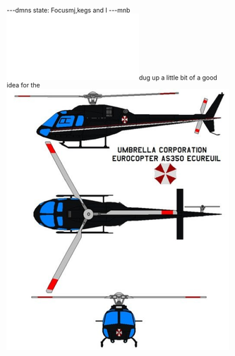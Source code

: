 ---dmns
state: Focusmj,kegs and I 
---mnb
![grut](../russian_naval_fleet/grut.md)dug up a little bit of a good idea for the![](0ohdJD26frA.jpg) 